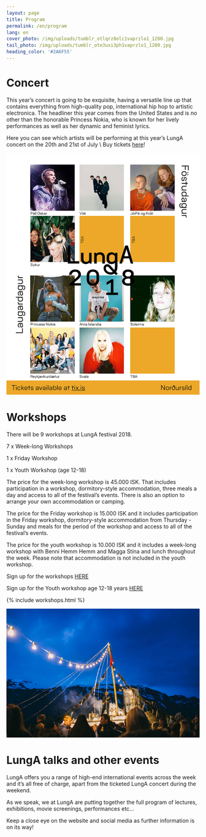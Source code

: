```yaml
---
layout: page
title: Program
permalink: /en/program
lang: en
cover_photo: /img/uploads/tumblr_otlqrz8olc1vaprzlo1_1280.jpg
tail_photo: /img/uploads/tumblr_ote3uxi3ph1vaprzlo1_1280.jpg
heading_color: '#2A6F55'
---
```

# Concert

This year’s concert is going to be exquisite, having a versatile line up that contains everything from high-quality pop, international hip hop to artistic electronica. The headliner this year comes from the United States and is no other than the honorable Princess Nokia, who is known for her lively performances as well as her dynamic and feminist lyrics.  

Here you can see which artists will be performing at this year’s LungA concert on the 20th and 21st of July  \  Buy tickets [here](https://tix.is/is/event/5706/lunga-2018/)!

![null](/img/uploads/lunga_fb_lineup_1.jpg)

# Workshops

There will be 9 workshops at LungA festival 2018.

7 x Week-long Workshops 

1 x Friday Workshop

1 x Youth Workshop (age 12-18)

The price for the week-long workshop is 45.000 ISK. That includes participation in a workshop, dormitory-style accommodation, three meals a day and access to all of the festival’s events. There is also an option to arrange your own accommodation or camping.

The price for the Friday workshop is 15.000 ISK and it includes participation in the Friday workshop, dormitory-style accommodation from Thursday - Sunday and meals for the period of the workshop and access to all of the festival’s events.  

The price for the youth workshop is 10.000 ISK and it includes a week-long workshop with Benni Hemm Hemm and Magga Stína and lunch throughout the week. Please note that accommodation is not included in the youth workshop.

Sign up for the workshops [HERE](<https://podio.com/webforms/20823240/1432298 >)

Sign up for the Youth workshop age 12-18 years  [HERE](<https://podio.com/webforms/20823273/1432303 >)

{% include workshops.html %}

![null](/img/uploads/lunga-1-64.jpg)

# LungA talks and other events

LungA offers you a range of high-end international events across the week and it’s all free of charge, apart from the ticketed LungA concert during the weekend. 

As we speak, we at LungA are putting together the full program of lectures, exhibitions, movie screenings, performances etc...

Keep a close eye on the website and social media as further information is on its way!
